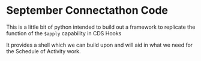 # September Connectathon Code

This is a little bit of python intended to build out a framework to replicate the function of the `$apply` capability in CDS Hooks

It provides a shell which we can build upon and will aid in what we need for the Schedule of Activity work.